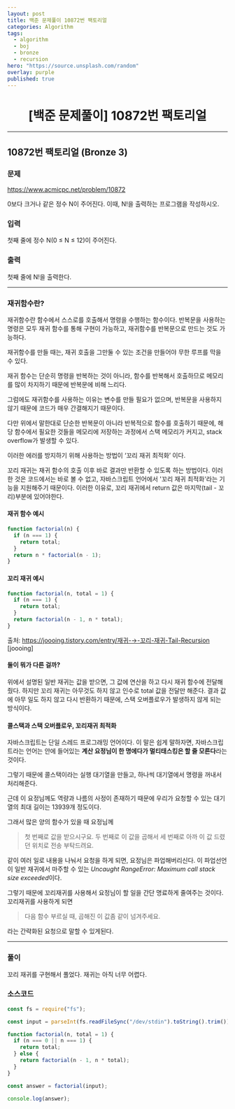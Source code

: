 ```yaml
---
layout: post
title: 백준 문제풀이 10872번 팩토리얼
categories: Algorithm
tags:
  - algorithm
  - boj
  - bronze
  - recursion
hero: "https://source.unsplash.com/random"
overlay: purple
published: true
---
```


# <center>[백준 문제풀이] 10872번 팩토리얼</center>

---

## 10872번 팩토리얼 (Bronze 3)

### 문제

https://www.acmicpc.net/problem/10872

0보다 크거나 같은 정수 N이 주어진다. 이때, N!을 출력하는 프로그램을 작성하시오.

### 입력

첫째 줄에 정수 N(0 ≤ N ≤ 12)이 주어진다.

### 출력

첫째 줄에 N!을 출력한다.

---

### 재귀함수란?

재귀함수란 함수에서 스스로를 호출해서 명령을 수행하는 함수이다. 반복문을 사용하는 명령은 모두 재귀 함수를 통해 구현이 가능하고, 재귀함수를 반복문으로 만드는 것도 가능하다.

재귀함수를 만들 때는, 재귀 호출을 그만둘 수 있는 조건을 만들어야 무한 루프를 막을 수 있다.

재귀 함수는 단순히 명령을 반복하는 것이 아니라, 함수를 반복해서 호출하므로 메모리를 많이 차지하기 때문에 반복문에 비해 느리다.

그럼에도 재귀함수를 사용하는 이유는 변수를 만들 필요가 없으며, 반복문을 사용하지 않기 때문에 코드가 매우 간결해지기 때문이다.

다만 위에서 말한대로 단순한 반복문이 아니라 반복적으로 함수를 호출하기 때문에, 해당 함수에서 필요한 것들을 메모리에 저장하는 과정에서 스택 메모리가 커지고, stack overflow가 발생할 수 있다.

이러한 에러를 방지하기 위해 사용하는 방법이 ‘꼬리 재귀 최적화’ 이다.

꼬리 재귀는 재귀 함수의 호출 이후 바로 결과만 반환할 수 있도록 하는 방법이다. 이러한 것은 코드에서는 바로 볼 수 없고, 자바스크립트 언어에서 '꼬리 재귀 최적화'라는 기능을 지원해주기 때문이다. 이러한 이유로, 꼬리 재귀에서 return 값은 마지막(tail - 꼬리)부분에 있어야한다.

#### 재귀 함수 예시

```js
function factorial(n) {
  if (n === 1) {
    return total;
  }
  return n * factorial(n - 1);
}
```

#### 꼬리 재귀 예시

```js
function factorial(n, total = 1) {
  if (n === 1) {
    return total;
  }
  return factorial(n - 1, n * total);
}
```

출처: https://joooing.tistory.com/entry/재귀-→-꼬리-재귀-Tail-Recursion [joooing]

#### 둘이 뭐가 다른 걸까?

위에서 설명된 일반 재귀는 값을 받으면, 그 값에 연산을 하고 다시 재귀 함수에 전달해줬다. 하지만 꼬리 재귀는 아무것도 하지 않고 인수로 total 값을 전달만 해준다.
결과 값에 아무 일도 하지 않고 다시 반환하기 때문에, 스택 오버플로우가 발생하지 않게 되는 방식이다.

#### 콜스택과 스택 오버플로우, 꼬리재귀 최적화

자바스크립트는 단일 스레드 프로그래밍 언어이다. 이 말은 쉽게 말하자면, 자바스크립트라는 언어는 안에 들어있는 **계산 요정님이 한 명에다가 멀티태스킹은 할 줄 모른다**라는 것이다.

그렇기 때문에 콜스택이라는 실행 대기열을 만들고, 하나씩 대기열에서 명령을 꺼내서 처리해준다.

근데 이 요정님께도 역량과 나름의 사정이 존재하기 때문에 우리가 요청할 수 있는 대기열의 최대 길이는 13939개 정도이다.

그래서 많은 양의 함수가 있을 때 요정님께

> 첫 번째로 값을 받으시구요.
> 두 번째로 이 값을 곱해서
> 세 번째로 아까 이 값 드렸던 위치로 전송 부탁드려요.

같이 여러 일로 내용을 나눠서 요청을 하게 되면, 요정님은 파업해버리신다. 이 파업선언이 일반 재귀에서 마주할 수 있는 *Uncaught RangeError: Maximum call stack size exceeded*이다.

그렇기 때문에 꼬리재귀를 사용해서 요정님이 할 일을 간단 명료하게 줄여주는 것이다. 꼬리재귀를 사용하게 되면

> 다음 함수 부르실 때, 곱해진 이 값좀 같이 넘겨주세요.

라는 간략화된 요청으로 말할 수 있게된다.

---

### 풀이

꼬리 재귀를 구현해서 풀었다. 재귀는 아직 너무 어렵다.

### 소스코드

```js
const fs = require("fs");

const input = parseInt(fs.readFileSync("/dev/stdin").toString().trim());

function factorial(n, total = 1) {
  if (n === 0 || n === 1) {
    return total;
  } else {
    return factorial(n - 1, n * total);
  }
}

const answer = factorial(input);

console.log(answer);
```
